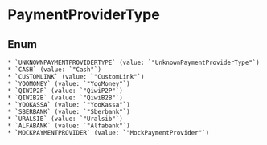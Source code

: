 # PaymentProviderType

## Enum

    * `UNKNOWNPAYMENTPROVIDERTYPE` (value: `"UnknownPaymentProviderType"`)
    * `CASH` (value: `"Cash"`)
    * `CUSTOMLINK` (value: `"CustomLink"`)
    * `YOOMONEY` (value: `"YooMoney"`)
    * `QIWIP2P` (value: `"QiwiP2P"`)
    * `QIWIB2B` (value: `"QiwiB2B"`)
    * `YOOKASSA` (value: `"YooKassa"`)
    * `SBERBANK` (value: `"Sberbank"`)
    * `URALSIB` (value: `"Uralsib"`)
    * `ALFABANK` (value: `"Alfabank"`)
    * `MOCKPAYMENTPROVIDER` (value: `"MockPaymentProvider"`)
